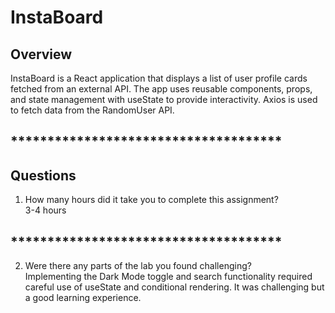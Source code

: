# InstaBoard

## Overview
InstaBoard is a React application that displays a list of user profile cards fetched from an external API. The app uses reusable components, props, and state management with useState to provide interactivity. Axios is used to fetch data from the RandomUser API.

## *************************************


## Questions
1. How many hours did it take you to complete this assignment?  <br>
 3-4 hours

 ## *************************************
2. Were there any parts of the lab you found challenging?  <br>
  Implementing the Dark Mode toggle and search functionality required careful use of useState and conditional rendering. It was challenging but a good learning experience.